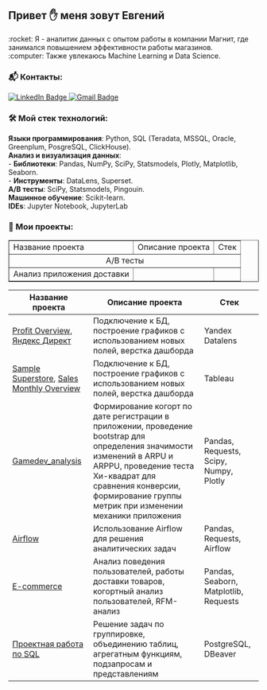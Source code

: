 ## Привет :hand: меня зовут Евгений  

<p>:rocket: Я - аналитик данных с опытом работы в компании Магнит, где занимался повышением эффективности работы магазинов.
<br>:computer: Также увлекаюсь Machine Learning и Data Science.</br>


### :mailbox_with_mail: Контакты:
<div id="badges" align="left">
  <a href="https://t.me/Astahov_Evgeny">
    <img src="https://img.shields.io/badge/Telegram-blue?logo=telegram&logoColor=white" alt="LinkedIn Badge"/>
  </a>
  <a href=mailto:astahoff.evgeny@gmail.com>
    <img src="https://img.shields.io/badge/gmail-gray?logo=gmail&logoColor=rad" alt="Gmail Badge"/>
  </a>
</div>


### 🛠 Мой стек технологий:

**Языки программирования**: Python, SQL (Teradata, MSSQL, Oracle, Greenplum, PosgreSQL, ClickHouse).
<br> **Анализ и визуализация данных**:
<br>  - **Библиотеки**: Pandas, NumPy, SciPy, Statsmodels, Plotly, Matplotlib, Seaborn.
<br>  - **Инструменты**: DataLens, Superset.
<br> **A/B тесты**: SciPy, Statsmodels, Pingouin.
<br> **Машинное обучение**: Scikit-learn.
<br> **IDEs**: Jupyter Notebook, JupyterLab</br>


### 📖 Мои проекты:

<table border="1">
  <tr>
    <td>Название проекта</td>
    <td>Описание проекта</td>
    <td>Стек</td>
  </tr>
  <tr align="center">
    <td colspan="3">A/B тесты</td>
  </tr>
  <tr>
    <td>Анализ приложения доставки</td>
    <td></td>
    <td></td>
</table>




| Название проекта | Описание проекта | Стек |
| --- | --- | --- |
| [Profit Overview](https://datalens.yandex/vj1x1zmbmrwck), [Яндекс Директ](https://datalens.yandex/pevtgve3cpked) | Подключение к БД, построение графиков с использованием новых полей, верстка дашборда | Yandex Datalens |
| [Sample Superstore](https://public.tableau.com/app/profile/eugeny.astahov/viz/SampleSuperstore_17036217797190/SampleSuperstore), [Sales Monthly Overview](https://public.tableau.com/app/profile/eugeny.astahov/viz/KarpovDashboardv1nodash_17040177301330/SalesMonthlyOverview) | Подключение к БД, построение графиков с использованием новых полей, верстка дашборда | Tableau |
| [Gamedev_analysis](https://github.com/EugenyAstahov/Gamedev_analysis) | Формирование когорт по дате регистрации в приложении, проведение bootstrap для определения значимости изменений в ARPU и ARPPU, проведение теста Хи-квадрат для сравнения конверсии, формирование группы метрик при изменении механики приложения | Pandas, Requests, Scipy, Numpy, Plotly |
| [Airflow](https://github.com/EugenyAstahov/Airflow/tree/main) | Использование Airflow для решения аналитических задач | Pandas, Requests, Airflow |
| [E-commerce](https://github.com/EugenyAstahov/E-commerce/tree/main) | Анализ поведения пользователей, работы доставки товаров, когортный анализ пользователей, RFM-анализ | Pandas, Seaborn, Matplotlib, Requests |
| [Проектная работа по SQL](https://github.com/EugenyAstahov/SQL_avia/tree/main) | Решение задач по группировке, объединению таблиц, агрегатным функциям, подзапросам и представлениям | PostgreSQL, DBeaver |

